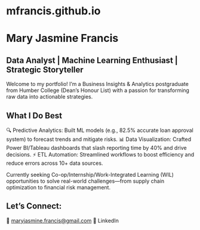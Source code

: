 # mfrancis.github.io
# Mary Jasmine Francis
## Data Analyst | Machine Learning Enthusiast | Strategic Storyteller

Welcome to my portfolio! I’m a Business Insights & Analytics postgraduate from Humber College (Dean’s Honour List) with a passion for transforming raw data into actionable strategies.

## What I Do Best
🔍 Predictive Analytics: Built ML models (e.g., 82.5% accurate loan approval system) to forecast trends and mitigate risks.
📊 Data Visualization: Crafted Power BI/Tableau dashboards that slash reporting time by 40% and drive decisions.
⚡ ETL Automation: Streamlined workflows to boost efficiency and reduce errors across 10+ data sources.

Currently seeking Co-op/Internship/Work-Integrated Learning (WIL) opportunities to solve real-world challenges—from supply chain optimization to financial risk management.

## Let’s Connect:
📩 maryjasmine.francis@gmail.com
🔗 LinkedIn

